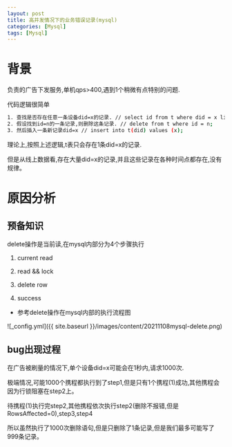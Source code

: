 ```yaml
---
layout: post
title: 高并发情况下的业务错误记录(mysql)
categories: [Mysql]
tags: [Mysql]
---
```


# 背景
负责的广告下发服务,单机qps>400,遇到1个稍微有点特别的问题.

代码逻辑很简单
```bash
1. 查找是否存在任意一条设备did=x的记录. // select id from t where did = x limit 1;
2. 假设找到id=n的一条记录,则删除这条记录. // delete from t where id = n;
3. 然后插入一条新记录did=x // insert into t(did) values (x);
```

理论上,按照上述逻辑,t表只会存在1条did=x的记录.

但是从线上数据看,存在大量did=x的记录,并且这些记录在各种时间点都存在,没有规律。


# 原因分析

## 预备知识

delete操作是当前读,在mysql内部分为4个步骤执行

1. current read

2. read && lock

3. delete row

4. success


* 参考delete操作在mysql内部的执行流程图

![_config.yml]({{ site.baseurl }}/images/content/20211108mysql-delete.png)

## bug出现过程
在广告被刷量的情况下,单个设备did=x可能会在1秒内,请求1000次.

极端情况,可能1000个携程都执行到了step1,但是只有1个携程(1)成功,其他携程会因为行锁阻塞在step2上。

待携程(1)执行完step2,其他携程依次执行step2(删除不报错,但是RowsAffected=0),step3,step4

所以虽然执行了1000次删除语句,但是只删除了1条记录,但是我们最多可能写了999条记录。
